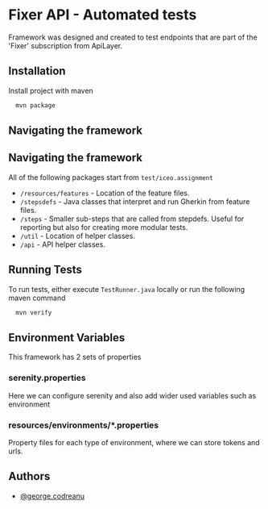 
# Fixer API - Automated tests

Framework was designed and created to test endpoints that are part of the 'Fixer' subscription from ApiLayer.



## Installation

Install project with maven

```bash
  mvn package
```

## Navigating the framework

## Navigating the framework
All of the following packages start from `test/iceo.assignment`

- `/resources/features` - Location of the feature files.
- `/stepsdefs` - Java classes that interpret and run Gherkin from feature files.
- `/steps` - Smaller sub-steps that are called from stepdefs. Useful for reporting but also for creating more modular tests.
- `/util` - Location of helper classes.
- `/api` - API helper classes.


## Running Tests

To run tests, either execute `TestRunner.java` locally or run the following maven command

```bash
  mvn verify
```


## Environment Variables

This framework has 2 sets of properties


### serenity.properties
Here we can configure serenity and also add wider used variables such as environment

### resources/environments/*.properties
Property files for each type of environment, where we can store tokens and urls.

## Authors

- [@george.codreanu](https://www.github.com/GeorgeCodreanu)

